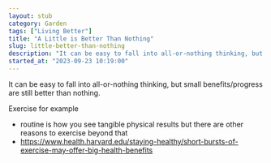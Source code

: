 ```yaml
---
layout: stub
category: Garden
tags: ["Living Better"]
title: "A Little is Better Than Nothing"
slug: little-better-than-nothing
description: "It can be easy to fall into all-or-nothing thinking, but small benefits/progress are still better than nothing."
started_at: "2023-09-23 10:19:00"
---
```


It can be easy to fall into all-or-nothing thinking, but small benefits/progress are still better than nothing.

Exercise for example
* routine is how you see tangible physical results but there are other reasons to exercise beyond that
* https://www.health.harvard.edu/staying-healthy/short-bursts-of-exercise-may-offer-big-health-benefits